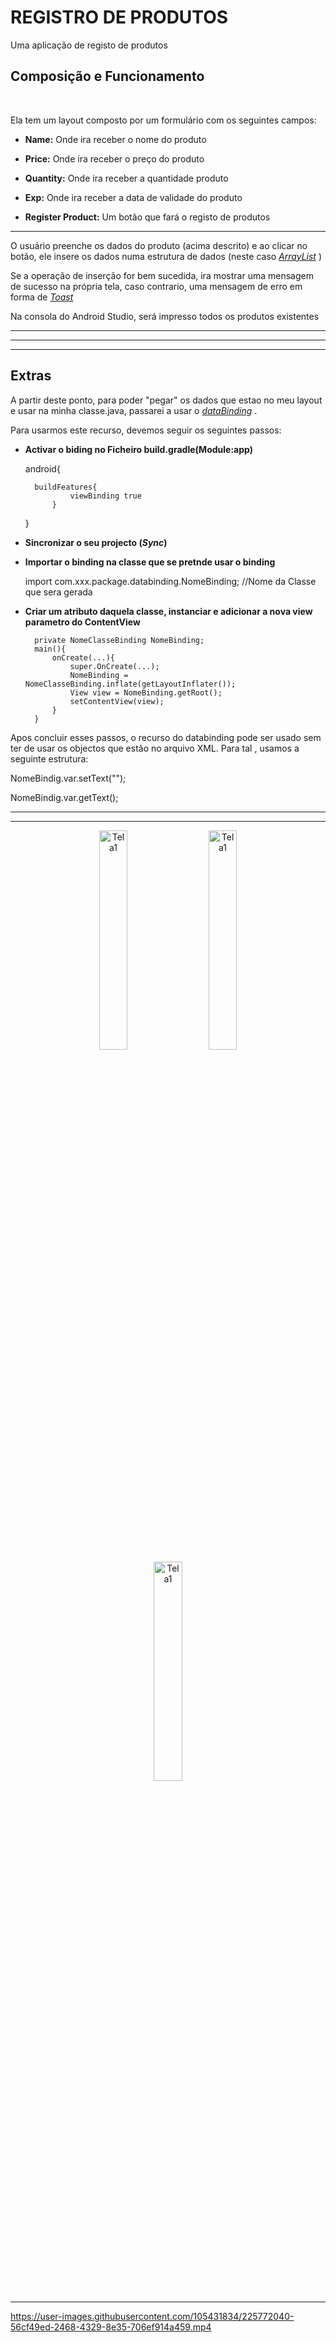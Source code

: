 # <strong>REGISTRO DE PRODUTOS</strong>
 
Uma aplicação de registo de produtos

## Composição e Funcionamento

<br>
<p>Ela tem um layout composto por um formulário com os seguintes campos:</p> 

- <Strong>Name:</Strong> Onde ira receber o nome do produto
- <Strong>Price:</Strong> Onde ira receber o preço do produto
- <Strong>Quantity:</Strong> Onde ira receber a quantidade produto
- <Strong>Exp:</Strong> Onde ira receber a data de validade do produto

- <Strong>Register Product:</Strong> Um botão que fará o registo de produtos

<hr>
<p>O usuário preenche os dados do produto (acima descrito) e ao clicar no botão, ele insere os dados numa estrutura de dados (neste caso <a href="https://docs.oracle.com/javase/8/docs/api/java/util/ArrayList.html"><i>ArrayList</i></a>
)</p>
<p>Se a operação de inserção for bem sucedida, ira mostrar uma mensagem de sucesso na própria tela, caso contrario, uma mensagem de erro em forma de <a href="https://developer.android.com/guide/topics/ui/notifiers/toasts"><i>Toast</i></a>
</p>

<p>Na consola do Android Studio, será impresso todos os produtos existentes </p>

<hr><hr><hr>

## Extras

<p> A partir deste ponto, para poder "pegar" os dados que estao no meu layout e usar na minha classe.java, passarei a usar o <a href="https://developer.android.com/topic/libraries/data-binding"><i>dataBinding</i></a>
.</p>

<p>Para usarmos este recurso, devemos seguir os seguintes passos:</p>

- <strong>Activar o biding no Ficheiro build.gradle(Module:app)</strong>


	android{
        
		buildFeatures{
        		viewBinding true
    		}
	}

- <strong>Sincronizar o seu projecto (<i>Sync</i>)</strong>

- <strong>Importar o binding na classe que se pretnde usar o binding</strong>

    import com.xxx.package.databinding.NomeBinding; //Nome da Classe que sera gerada

- <strong>Criar um atributo daquela classe, instanciar e adicionar a nova view parametro do ContentView </strong> 

        private NomeClasseBinding NomeBinding;
        main(){
        	onCreate(...){
	            super.OnCreate(...);
	            NomeBinding = NomeClasseBinding.inflate(getLayoutInflater());
	            View view = NomeBinding.getRoot();
	            setContentView(view);	
            }
        }


<p>Apos concluir esses passos, o recurso do databinding pode ser usado sem ter de usar os objectos que estão no arquivo XML. Para tal , usamos a seguinte estrutura: </p>

NomeBindig.var.setText("");

NomeBindig.var.getText();

<hr/>
<hr/>

<div style="text-align: center; width: 100%;">
  <img style="display: inline-block; margin: 0 10px;" width="30%" alt="Tela1" src="https://user-images.githubusercontent.com/105431834/225765187-43522198-b1a2-46ab-a2fc-6e4bef8365a4.jpeg"/>
  <img style="display: inline-block; margin: 0 10px;" width="30%" alt="Tela1" src="https://user-images.githubusercontent.com/105431834/225767317-c61d6313-b319-4380-8fbb-ca7898a1847d.jpeg"/>
  <img style="display: inline-block; margin: 0 10px;" width="30%" alt="Tela1" src="https://user-images.githubusercontent.com/105431834/225767549-3f11cd6c-7547-442e-9dc7-1cb8142a417c.jpeg"/>
</div>
<hr/>

https://user-images.githubusercontent.com/105431834/225772040-56cf49ed-2468-4329-8e35-706ef914a459.mp4




